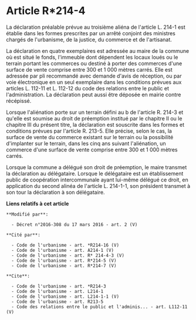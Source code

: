 # Article R*214-4

La déclaration préalable prévue au troisième aliéna de l'article L. 214-1 est établie dans les formes prescrites par un
arrêté conjoint des ministres chargés de l'urbanisme, de la justice, du commerce et de l'artisanat. 

La déclaration en quatre exemplaires est adressée au maire de la commune où est situé le fonds, l'immeuble dont dépendent les
locaux loués ou le terrain portant les commerces ou destiné à porter des commerces d'une surface de vente comprise entre 300
et 1 000 mètres carrés. Elle est adressée par pli recommandé avec demande d'avis de réception, ou par voie électronique en un
seul exemplaire dans les conditions prévues aux articles L. 112-11 et L. 112-12 du code des relations entre le public et
l'administration. La déclaration peut aussi être déposée en mairie contre récépissé. 

Lorsque l'aliénation porte sur un terrain défini au b de l'article R. 214-3 et qu'elle est soumise au droit de préemption
institué par le chapitre II ou le chapitre III du présent titre, la déclaration est souscrite dans les formes et conditions
prévues par l'article R. 213-5. Elle précise, selon le cas, la surface de vente du commerce existant sur le terrain ou la
possibilité d'implanter sur le terrain, dans les cinq ans suivant l'aliénation, un commerce d'une surface de vente comprise
entre 300 et 1 000 mètres carrés. 

Lorsque la commune a délégué son droit de préemption, le maire transmet la déclaration au délégataire. Lorsque le délégataire
est un établissement public de coopération intercommunale ayant lui-même délégué ce droit, en application du second alinéa de
l'article L. 214-1-1, son président transmet à son tour la déclaration à son délégataire.

**Liens relatifs à cet article**

	**Modifié par**:

	  - Décret n°2016-308 du 17 mars 2016 - art. 2 (V)

	**Cité par**:

	  - Code de l'urbanisme - art. *R214-16 (V)
	  - Code de l'urbanisme - art. A214-1 (V)
	  - Code de l'urbanisme - art. R* 214-4-3 (V)
	  - Code de l'urbanisme - art. R*214-5 (V)
	  - Code de l'urbanisme - art. R*214-7 (V)

	**Cite**:

	  - Code de l'urbanisme - art. *R214-3
	  - Code de l'urbanisme - art. L214-1
	  - Code de l'urbanisme - art. L214-1-1 (V)
	  - Code de l'urbanisme - art. R213-5
	  - Code des relations entre le public et l'adminis... - art. L112-11 (V)
